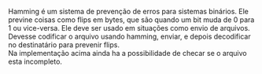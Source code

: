   Hamming é um sistema de prevenção de erros para sistemas binários. Ele previne coisas como flips em bytes, que são quando um bit muda de 0 para 1 ou vice-versa. Ele deve ser usado em situações como envio de arquivos. Devesse codificar o arquivo usando hamming, enviar, e depois decodificar no destinatário para prevenir flips.
<br>
  Na implementação acima ainda ha a possibilidade de checar se o arquivo esta incompleto.
